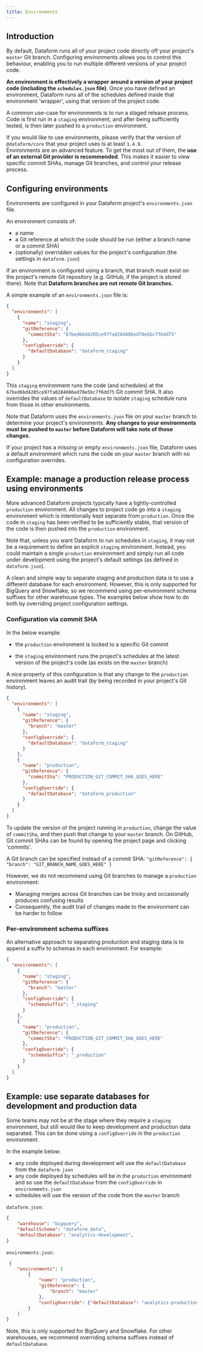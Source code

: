 ```yaml
---
title: Environments
---
```


## Introduction

By default, Dataform runs all of your project code directly off your project's `master` Git branch. Configuring environments allows you to control this behaviour, enabling you to run multiple different versions of your project code.

**An environment is effectively a wrapper around a version of your project code (including the `schedules.json` file)**. Once you have defined an environment, Dataform runs all of the schedules defined inside that environment 'wrapper', using that version of the project code.

A common use-case for environments is to run a staged release process. Code is first run in a `staging` environment, and after being sufficiently tested, is then later pushed to a `production` environment.

<div className="bp3-callout bp3-icon-info-sign" markdown="1">
  If you would like to use environments, please verify that the version of <code>@dataform/core</code> that your project uses is at least <code>1.4.9</code>.
</div>

<div className="bp3-callout bp3-icon-info-sign" markdown="1">
  Environments are an advanced feature. To get the most out of them, the <b>use of an external Git provider is recommended</b>. This makes it easier to view specific commit SHAs, manage Git branches, and control your release process.
</div>

## Configuring environments

Environments are configured in your Dataform project's `environments.json` file.

An environment consists of:

- a name
- a Git reference at which the code should be run (either a branch name or a commit SHA)
- (optionally) overridden values for the project's configuration (the settings in `dataform.json`)

<div className="bp3-callout bp3-icon-info-sign bp3-intent-warning" markdown="1">
If an environment is configured using a branch, that branch must exist on the project's remote Git repository (e.g. GitHub, if the project is stored there). Note that <b>Dataform branches are not remote Git branches.</b>
</div>

A simple example of an `environments.json` file is:

```json
{
  "environments": [
    {
      "name": "staging",
      "gitReference": {
        "commitSha": "67bed6bd4205ce97fa0284086ed70e5bc7f6dd75"
      },
      "configOverride": {
        "defaultDatabase": "dataform_staging"
      }
    }
  ]
}
```

This `staging` environment runs the code (and schedules) at the `67bed6bd4205ce97fa0284086ed70e5bc7f6dd75` Git commit SHA. It also overrides the values of
`defaultDatabase` to isolate `staging` schedule runs from those in other environments.

Note that Dataform uses the `environments.json` file on your `master` branch to determine your project's environments. **Any changes to your environments must be pushed to `master` before Dataform will take note of those changes**.

<div className="bp3-callout bp3-icon-info-sign" markdown="1">
  If your project has a missing or empty <code>environments.json</code> file, Dataform uses a default environment which runs the code on your <code>master</code> branch with no configuration overrides.
</div>

## Example: manage a production release process using environments

More advanced Dataform projects typically have a tightly-controlled `production` environment. All changes to project code go into a `staging` environment which is intentionally kept separate from `production`. Once the code in `staging` has been verified to be sufficiently stable, that version of the code is then pushed into the `production` environment.

Note that, unless you want Dataform to run schedules in `staging`, it may not be a requirement to define an explicit `staging` environment. Instead, you could maintain a single `production` environment and simply run all code under development using the project's default settings (as defined in `dataform.json`).

A clean and simple way to separate staging and production data is to use a different database for each environment. However, this is only supported for BigQuery and Snowflake, so we recommend using per-environment schema suffixes for other warehouse types. The examples below show how to do both by overriding project configuration settings.

### Configuration via commit SHA

In the below example:

- the `production` environment is locked to a specific Git commit

- the `staging` environment runs the project's schedules at the latest version of the project's code (as exists on the `master` branch)

A nice property of this configuration is that any change to the `production` environment leaves an audit trail (by being recorded in your project's Git history).

```json
{
  "environments": [
    {
      "name": "staging",
      "gitReference": {
        "branch": "master"
      },
      "configOverride": {
        "defaultDatabase": "dataform_staging"
      }
    },
    {
      "name": "production",
      "gitReference": {
        "commitSha": "PRODUCTION_GIT_COMMIT_SHA_GOES_HERE"
      },
      "configOverride": {
        "defaultDatabase": "dataform_production"
      }
    }
  ]
}
```

To update the version of the project running in `production`, change the value of `commitSha`, and then push that change to your `master` branch. On GitHub, Git commit SHAs can be found by opening the project page and clicking 'commits'.

<div className="bp3-callout bp3-icon-info-sign" markdown="1">
  <p>A Git branch can be specified instead of a commit SHA: <code>"gitReference": { "branch": "GIT_BRANCH_NAME_GOES_HERE" }</code></p>

<p>
However, we do not recommend using Git branches to manage a <code>production</code> environment:

  <ul>
    <li>Managing merges across Git branches can be tricky and occasionally produces confusing results</li>
    <li>Consequently, the audit trail of changes made to the environment can be harder to follow</li>
  </ul>
</p>
</div>

### Per-environment schema suffixes

An alternative approach to separating production and staging data is to append a suffix to schemas in each environment. For example:

```json
{
  "environments": [
    {
      "name": "staging",
      "gitReference": {
        "branch": "master"
      },
      "configOverride": {
        "schemaSuffix": "_staging"
      }
    },
    {
      "name": "production",
      "gitReference": {
        "commitSha": "PRODUCTION_GIT_COMMIT_SHA_GOES_HERE"
      },
      "configOverride": {
        "schemaSuffix": "_production"
      }
    }
  ]
}
```

## Example: use separate databases for development and production data

Some teams may not be at the stage where they require a `staging` environment, but still would like to keep development and production data separated. This can be done using a `configOverride` in the `production` environment.

In the example below:

- any code deployed during development will use the `defaultDatabase` from the `dataform.json`
- any code deployed by schedules will be in the `production` environment and so use the `defaultDatabase` from the `configOverride` in `environmemts.json`
- schedules will use the version of the code from the `master` branch

`dataform.json`:
```json
{
    "warehouse": "bigquery",
    "defaultSchema": "dataform_data",
    "defaultDatabase": "analytics-development",
}
```


`environments.json`:
```json
 {
    "environments": [
        {
            "name": "production",
            "gitReference": {
                "branch": "master"
            },
            "configOverride": {"defaultDatabase": "analytics-production"}
        }
    ]
}
```

Note, this is only supported for BigQuery and Snowflake. For other warehouses, we recommend overriding schema suffixes instead of `defaultDatabase`.
